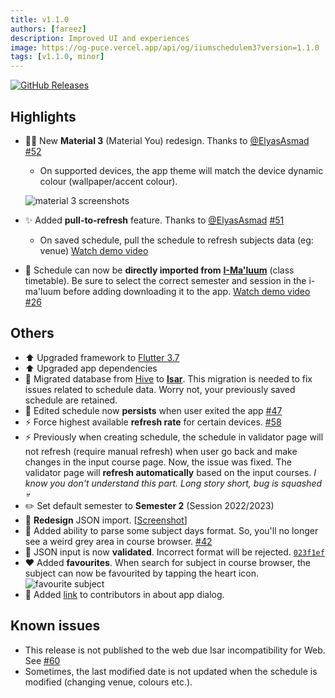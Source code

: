 ```yaml
---
title: v1.1.0
authors: [fareez]
description: Improved UI and experiences
image: https://og-puce.vercel.app/api/og/iiumschedulem3?version=1.1.0
tags: [v1.1.0, minor]
---
```


[![GitHub Releases](https://img.shields.io/badge/github-release-%23121011.svg?style=for-the-badge&logo=github&logoColor=white)](https://github.com/iqfareez/iium_schedule/releases/tag/1.1.0%2B21)

## Highlights

- 💅🏾 New **Material 3** (Material You) redesign. Thanks to [@ElyasAsmad](https://github.com/ElyasAsmad) [#52](https://github.com/iqfareez/iium_schedule/pull/52)
  - On supported devices, the app theme will match the device dynamic colour (wallpaper/accent colour).

  ![material 3 screenshots](https://user-images.githubusercontent.com/60868965/216872570-3ed6b8e4-f2cf-4811-a480-9c288e6ee6f5.png)

- :sparkles: Added **pull-to-refresh** feature. Thanks to [@ElyasAsmad](https://github.com/ElyasAsmad) [#51](https://github.com/iqfareez/iium_schedule/pull/51)
  - On saved schedule, pull the schedule to refresh subjects data (eg: venue) [Watch demo video](https://youtube.com/shorts/k4qmzEy7j3w?feature=share)
- :scroll: Schedule can now be **directly imported from** [**I-Ma'luum**](https://imaluum.iium.edu.my/MyAcademic/schedule) (class timetable). Be sure to select the correct semester and session in the i-ma'luum before adding downloading it to the app. [Watch demo video](https://youtube.com/shorts/pCS-3Z5_tOY) [#26](https://github.com/iqfareez/iium_schedule/issues/26)

## Others

- :arrow_up: Upgraded framework to [Flutter 3.7](https://docs.flutter.dev/development/tools/sdk/release-notes/release-notes-3.7.0)
- :arrow_up: Upgraded app dependencies
- :truck: Migrated database from [Hive](https://docs.hivedb.dev/) to [**Isar**](https://isar.dev/). This migration is needed to fix issues related to schedule data. Worry not, your previously saved schedule are retained. 
- :bug: Edited schedule now **persists** when user exited the app [#47](https://github.com/iqfareez/iium_schedule/issues/47)
- :zap: Force highest available **refresh rate** for certain devices. [#58](https://github.com/iqfareez/iium_schedule/pull/58)
- :zap: Previously when creating schedule, the schedule in validator page will not refresh (require manual refresh) when user go back and make changes in the input course page. Now, the issue was fixed. The validator page will **refresh automatically** based on the input courses. _I know you don't understand this part. Long story short, bug is squashed :skull:_ 
- :pencil2: Set default semester to **Semester 2** (Session 2022/2023)
- :lipstick: **Redesign** JSON import. [[Screenshot](https://imgur.com/jdtIApS.png)]
- :wrench: Added ability to parse some subject days format. So, you'll no longer see a weird grey area in course browser. [#42](https://github.com/iqfareez/iium_schedule/issues/42)
- :goal_net: JSON input is now **validated**. Incorrect format will be rejected. [`023f1ef`](https://github.com/iqfareez/iium_schedule/commit/023f1ef86f26df822c42d7b5d7b96806dd058c92)
- :heart: Added **favourites**. When search for subject in course browser, the subject can now be favourited by tapping the heart icon.
  ![favourite subject](https://imgur.com/BWCCqK6.png)
- :busts_in_silhouette: Added [link](https://github.com/iqfareez/iium_schedule#contributors) to contributors in about app dialog.

## Known issues

- This release is not published to the web due Isar incompatibility for Web. See [#60](https://github.com/iqfareez/iium_schedule/issues/60)
- Sometimes, the last modified date is not updated when the schedule is modified (changing venue, colours etc.).